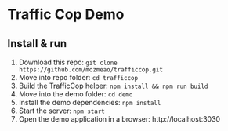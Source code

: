 # Traffic Cop Demo

## Install & run

1. Download this repo: `git clone https://github.com/mozmeao/trafficcop.git`
2. Move into repo folder: `cd trafficcop`
3. Build the TrafficCop helper: `npm install && npm run build`
4. Move into the demo folder: `cd demo`
5. Install the demo dependencies: `npm install`
6. Start the server: `npm start`
7. Open the demo application in a browser: http://localhost:3030
